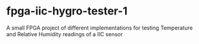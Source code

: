 # fpga-iic-hygro-tester-1
A small FPGA project of different implementations for testing Temperature and Relative Humidity readings of a IIC sensor
